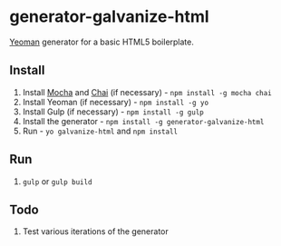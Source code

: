 # generator-galvanize-html

[Yeoman](http://yeoman.io) generator for a basic HTML5 boilerplate.

## Install

1. Install [Mocha](http://mochajs.org/) and [Chai](http://chaijs.com/) (if necessary) - `npm install -g mocha chai`
1. Install Yeoman (if necessary) - `npm install -g yo`
1. Install Gulp (if necessary) - `npm install -g gulp`
1. Install the generator - `npm install -g generator-galvanize-html`
1. Run - `yo galvanize-html` and `npm install`

## Run

1. `gulp` or `gulp build`

## Todo

1. Test various iterations of the generator
